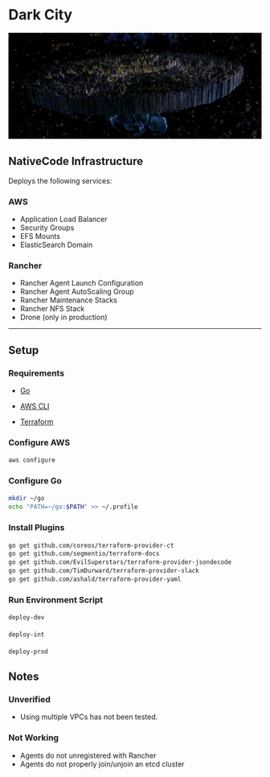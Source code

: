 # Dark City

![dark-city](dark-city.jpg)

## NativeCode Infrastructure

Deploys the following services:

### AWS

- Application Load Balancer
- Security Groups
- EFS Mounts
- ElasticSearch Domain

### Rancher

- Rancher Agent Launch Configuration
- Rancher Agent AutoScaling Group
- Rancher Maintenance Stacks
- Rancher NFS Stack
- Drone (only in production)

---

## Setup

### Requirements

- [Go](https://golang.org/dl])

- [AWS CLI](https://docs.aws.amazon.com/cli/latest/userguide/cli-chap-install.html)

- [Terraform](https://www.terraform.io/downloads.html)

### Configure AWS
```bash
aws configure
```

### Configure Go
```bash
mkdir ~/go
echo "PATH=~/go:$PATH" >> ~/.profile
```

### Install Plugins
```bash
go get github.com/coreos/terraform-provider-ct
go get github.com/segmentio/terraform-docs
go get github.com/EvilSuperstars/terraform-provider-jsondecode
go get github.com/TimDurward/terraform-provider-slack
go get github.com/ashald/terraform-provider-yaml
```

### Run Environment Script
```bash
deploy-dev

deploy-int

deploy-prod
```

## Notes

### Unverified

- Using multiple VPCs has not been tested.

### Not Working

- Agents do not unregistered with Rancher
- Agents do not properly join/unjoin an etcd cluster
